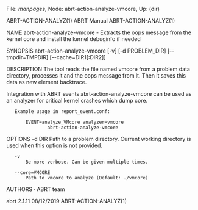 File: *manpages*,  Node: abrt-action-analyze-vmcore,  Up: (dir)

ABRT-ACTION-ANALYZ(1)             ABRT Manual            ABRT-ACTION-ANALYZ(1)



NAME
       abrt-action-analyze-vmcore - Extracts the oops message from the kernel
       core and install the kernel debuginfo if needed

SYNOPSIS
       abrt-action-analyze-vmcore [-v] [-d PROBLEM_DIR] [--tmpdir=TMPDIR]
       [--cache=DIR1[:DIR2]]

DESCRIPTION
       The tool reads the file named vmcore from a problem data directory,
       processes it and the oops message from it. Then it saves this data as
       new element backtrace.

   Integration with ABRT events
       abrt-action-analyze-vmcore can be used as an analyzer for critical
       kernel crashes which dump core.

       Example usage in report_event.conf:

           EVENT=analyze_VMcore analyzer=vmcore
                   abrt-action-analyze-vmcore

OPTIONS
       -d DIR
           Path to a problem directory. Current working directory is used when
           this option is not provided.

       -v
           Be more verbose. Can be given multiple times.

       --core=VMCORE
           Path to vmcore to analyze (Default: ./vmcore)

AUTHORS
       ·   ABRT team



abrt 2.1.11                       08/12/2019             ABRT-ACTION-ANALYZ(1)
